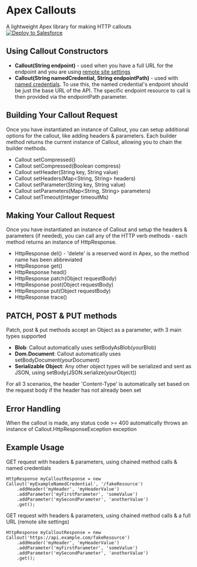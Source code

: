 # Apex Callouts
A lightweight Apex library for making HTTP callouts <br />
<a href="https://githubsfdeploy.herokuapp.com" target="_blank">
    <img alt="Deploy to Salesforce" src="https://raw.githubusercontent.com/afawcett/githubsfdeploy/master/deploy.png">
</a>

## Using Callout Constructors
- **Callout(String endpoint)** - used when you have a full URL for the endpoint and you are using [remote site settings](https://help.salesforce.com/articleView?id=configuring_remoteproxy.htm&type=5)
- **Callout(String namedCredential, String endpointPath)** - used with [named credentials](https://help.salesforce.com/articleView?id=named_credentials_about.htm&type=5). To use this, the named credential's endpoint should be just the base URL of the API. The specific endpoint resource to call is then provided via the endpointPath parameter.

## Building Your Callout Request
Once you have instantiated an instance of Callout, you can setup additional options for the callout, like adding headers & parameters. Each builder method returns the current instance of Callout, allowing you to chain the builder methods.
* Callout setCompressed()
* Callout setCompressed(Boolean compress)
* Callout setHeader(String key, String value)
* Callout setHeaders(Map<String, String> headers)
* Callout setParameter(String key, String value)
* Callout setParameters(Map<String, String> parameters)
* Callout setTimeout(Integer timeoutMs)

## Making Your Callout Request
Once you have instantiated an instance of Callout and setup the headers & parameters (if needed), you can call any of the HTTP verb methods - each method returns an instance of HttpResponse.
* HttpResponse del() - 'delete' is a reserved word in Apex, so the method name has been abbreviated
* HttpResponse get()
* HttpResponse head()
* HttpResponse patch(Object requestBody)
* HttpResponse post(Object requestBody)
* HttpResponse put(Object requestBody)
* HttpResponse trace()

## PATCH, POST & PUT methods
Patch, post & put methods accept an Object as a parameter, with 3 main types supported
* **Blob**:  Callout automatically uses setBodyAsBlob(yourBlob)
* **Dom.Document**:  Callout automatically uses setBodyDocument(yourDocument)
* **Serializable Object**: Any other object types will be serialized and sent as JSON, using setBody(JSON.serialize(yourObject))

For all 3 scenarios, the header 'Content-Type' is automatically set based on the request body if the header has not already been set

## Error Handling
When the callout is made, any status code >= 400 automatically throws an instance of Callout.HttpResponseException exception

## Example Usage
GET request with headers & parameters, using chained method calls & named credentials
```
HttpResponse myCalloutResponse = new Callout('myExampleNamedCredential', '/fakeResource')
    .addHeader('myHeader', 'myHeaderValue')
    .addParameter('myFirstParameter', 'someValue')
    .addParameter('mySecondParameter', 'anotherValue')
    .get();
```

GET request with headers & parameters, using chained method calls & a full URL (remote site settings)
```
HttpResponse myCalloutResponse = new Callout('https://api.example.com/fakeResource')
    .addHeader('myHeader', 'myHeaderValue')
    .addParameter('myFirstParameter', 'someValue')
    .addParameter('mySecondParameter', 'anotherValue')
    .get();
```